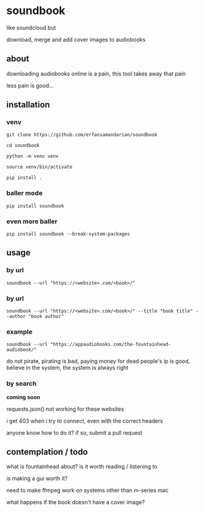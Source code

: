 # soundbook

like soundcloud but

download, merge and add cover images to audiobooks

## about

downloading audiobooks online is a pain, this tool takes away that pain

less pain is good...

## installation 

### venv

```
git clone https://github.com/erfansamandarian/soundbook

cd soundbook 

python -m venv venv

source venv/bin/activate

pip install .
```

### baller mode 

```
pip install soundbook
```

### even more baller 

```
pip install soundbook --break-system-packages
```

## usage

### by url 

```
soundbook --url "https://<website>.com/<book>/"
```

### by url 

```
soundbook --url "https://<website>.com/<book>/" --title "book title" --author "book author"
```

### example

```
soundbook --url "https://appaudiobooks.com/the-fountainhead-audiobook/"
```

do not pirate, pirating is bad, paying money for dead people's ip is good, believe in the system, the system is always right

### by search

<b>coming soon</b>

requests.json() not working for these websites

i get 403 when i try to connect, even with the correct headers

anyone know how to do it? if so, submit a pull request

## contemplation / todo

what is fountainhead about? is it worth reading / listening to

is making a gui worth it?

need to make ffmpeg work on systems other than m-series mac

what happens if the book doesn't have a cover image?

